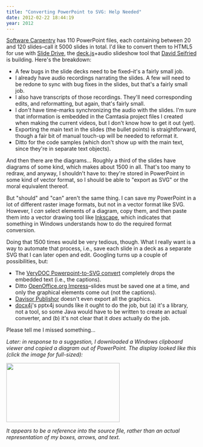 ```yaml
---
title: "Converting PowerPoint to SVG: Help Needed"
date: 2012-02-22 18:44:19
year: 2012
---
```

<a href="https://software-carpentry.org">Software Carpentry</a> has 110 PowerPoint files, each containing between 20 and 120 slides–call it 5000 slides in total. I'd like to convert them to HTML5 for use with <a href="https://github.com/dseif/slide-drive">Slide Drive</a>, the <a href="http://imakewebthings.github.com/deck.js/">deck.js</a>+audio slideshow tool that <a href="http://dseifried.wordpress.com/">David Seifried</a> is building. Here's the breakdown:
<ul>
  <li>A few bugs in the slide decks need to be fixed–it's a fairly small job.</li>
  <li>I already have audio recordings narrating the slides. A few will need to be redone to sync with bug fixes in the slides, but that's a fairly small job.</li>
  <li>I also have transcripts of those recordings. They'll need corresponding edits, and reformatting, but again, that's fairly small.</li>
  <li>I <em>don't</em> have time-marks synchronizing the audio with the slides. I'm sure that information is embedded in the Camtasia project files I created when making the current videos, but I don't know how to get it out (yet).</li>
  <li>Exporting the main text in the slides (the bullet points) is straightforward, though a fair bit of manual touch-up will be needed to reformat it.</li>
  <li>Ditto for the code samples (which don't show up with the main text, since they're in separate text objects).</li>
</ul>
And then there are the diagrams… Roughly a third of the slides have diagrams of some kind, which makes about 1500 in all. That's too many to redraw, and anyway, I shouldn't have to: they're stored in PowerPoint in some kind of vector format, so I should be able to "export as SVG" or the moral equivalent thereof.

But "should" and "can" aren't the same thing. I can save my PowerPoint in a lot of different raster image formats, but not in a vector format like SVG. However, I <em>can</em> select elements of a diagram, copy them, and then paste them into a vector drawing tool like <a href="http://inkscape.org/">Inkscape</a>, which indicates that something in Windows understands how to do the required format conversion.

Doing that 1500 times would be very tedious, though. What I really want is a way to automate that process, i.e., save each slide in a deck as a separate SVG that I can later open and edit. Googling turns up a couple of possibilities, but:
<ul>
  <li>The <a href="http://www.verydoc.com/doc-to-any/powerpoint-to-svg.html">VeryDOC Powerpoint-to-SVG convert</a> completely drops the embedded text (i.e., the captions).</li>
  <li>Ditto <a href="http://www.openoffice.org/product/impress.html">OpenOffice.org Impress</a>–slides must be saved one at a time, and only the graphical elements come out (not the captions).</li>
  <li><a href="http://www.davisor.com/transformations/ppt-to-svg-java.html">Davisor Publishor</a> doesn't even export all the graphics.</li>
  <li><a href="http://www.docx4java.org/trac/docx4j">docx4j</a>'s pptx4j sounds like it ought to do the job, but (a) it's a library, not a tool, so some Java would have to be written to create an actual converter, and (b) it's not clear that it <em>does</em> actually do the job.</li>
</ul>
Please tell me I missed something…

<em>Later: in response to a suggestion, I downloaded a Windows clipboard viewer and copied a diagram out of PowerPoint. The display looked like this (click the image for full-sized):</em>

<img title="Capture" src="{{'/files/2012/02/Capture-300x156.png' | relative_url}}" alt="" width="300" height="156" />

<em>It appears to be a reference into the source file, rather than an actual representation of my boxes, arrows, and text.</em>
